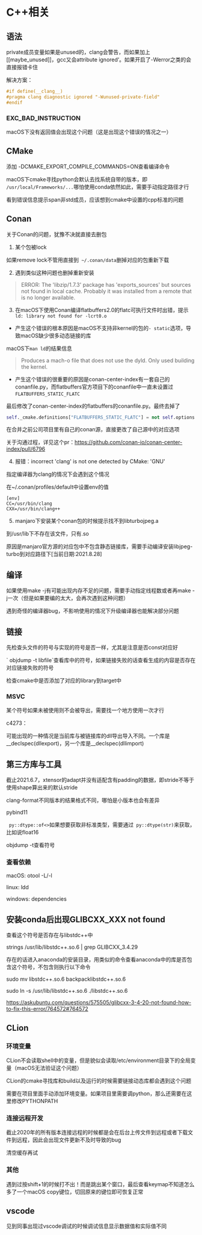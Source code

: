 # C++相关

## 语法

private成员变量如果是unused的，clang会警告，而如果加上[[maybe_unused]]，gcc又会attribute ignored‘。如果开启了-Werror之类的会直接报错卡住

解决方案：

```c++
#if define(__clang__)
#pragma clang diagnostic ignored "-Wunused-private-field"
#endif
```

### EXC_BAD_INSTRUCTION

macOS下没有返回值会出现这个问题（这是出现这个错误的情况之一）

## CMake

添加 -DCMAKE_EXPORT_COMPILE_COMMANDS=ON查看编译命令

macOS下cmake寻找python会默认去找系统自带的版本，即` /usr/local/Frameworks/...`哪怕使用conda依然如此，需要手动指定路径才行

看到错误信息提示span非std成员，应该想到cmake中设置的cpp标准的问题

## Conan

关于Conan的问题，犹豫不决就直接去删包

1. 某个包被lock

如果remove lock不管用直接到` ~/.conan/data`删掉对应的包重新下载

2. 遇到类似这种问题也删掉重新安装

> ERROR: The 'libzip/1.7.3' package has 'exports_sources' but sources not found in local cache. Probably it was installed from a remote that is no longer available.

3. 在macOS下使用Conan编译flatbuffers2.0的flatc可执行文件时出错，提示` ld: library not found for -lcrt0.o`

+ 产生这个错误的根本原因是macOS不支持非kernel的包的`- static`选项，导致macOS缺少很多动态链接的库

macOS下`man ld`的结果信息

> Produces a mach-o file that does not use the dyld.  Only used building the kernel.

+ 产生这个错误的很重要的原因是conan-center-index有一套自己的conanfile.py，而flatbuffers官方项目下的conanfile中一直未设置过`FLATBUFFERS_STATIC_FLATC`

最后修改了conan-center-index的flatbuffers的conanfile.py。最终去掉了

```python
self._cmake.definitions["FLATBUFFERS_STATIC_FLATC"] = not self.options.shared
```

在合并之前公司项目里有自己的conan源，直接更改了自己源中的对应选项

关于沟通过程，详见这个pr：https://github.com/conan-io/conan-center-index/pull/6796

4. 报错：incorrect 'clang' is not one detected by CMake: 'GNU'

指定编译器为clang的情况下会遇到这个情况

在~/.conan/profiles/default中设置env的值

```
[env] 
CC=/usr/bin/clang 
CXX=/usr/bin/clang++
```

5. manjaro下安装某个conan包的时候提示找不到libturbojpeg.a

到/usr/lib下不存在该文件，只有.so

原因是manjaro官方源的对应包中不包含静态链接库，需要手动编译安装libjpeg-turbo到对应路径下[当前日期:2021.8.28]

## 编译

如果使用make -j有可能出现内存不足的问题，需要手动指定线程数或者再make -j一次（但是如果要编的太大，会再次遇到这种问题）

遇到奇怪的编译器bug，不影响使用的情况下升级编译器也能解决部分问题

## 链接

先检查头文件的符号与实现的符号是否一样，尤其是注意是否const对应好

\` objdump -t libfile`查看库中的符号，如果链接失败的话查看生成的内容是否存在对应链接失败的符号

检查cmake中是否添加了对应的library到target中

### MSVC

某个符号如果未被使用则不会被导出，需要找一个地方使用一次才行

c4273：

可能出现的一种情况是当前库与被链接库的dll导出导入不同。一个库是\_\_declspec(dllexport)，另一个库是\__declspec(dllimport)

## 第三方库与工具

截止2021.6.7，xtensor的adapt并没有适配含有padding的数据，即stride不等于使用shape算出来的默认stride

clang-format不同版本的结果格式不同，哪怕是小版本也会有差异

pybind11

` py::dtype::of<>`如果想要获取非标准类型，需要通过` py::dtype(str)`来获取，比如说float16

objdump -t查看符号

### 查看依赖

macOS: otool -L/-l

linux: ldd

windows: dependencies

## 安装conda后出现GLIBCXX_XXX not found

查看这个符号是否存在与libstdc++中

strings /usr/lib/libstdc++.so.6 | grep GLIBCXX_3.4.29

存在的话进入anaconda的安装目录，用类似的命令查看anaconda中的库是否包含这个符号，不包含则执行以下命令

sudo mv libstdc++.so.6 backpacklibstdc++.so.6

sudo ln -s /usr/lib/libstdc++.so.6 ./libstdc++.so.6

https://askubuntu.com/questions/575505/glibcxx-3-4-20-not-found-how-to-fix-this-error/764572#764572

## CLion

### 环境变量

CLion不会读取shell中的变量，但是貌似会读取/etc/environment目录下的全局变量（macOS无法验证这个问题）

CLion的cmake寻找库和build以及运行的时候需要链接动态库都会遇到这个问题

需要在项目里面手动添加环境变量。如果项目里需要调python，那么还需要在这里修改PYTHONPATH

### 连接远程开发

截止2020年的所有版本连接远程的时候都是会在后台上传文件到远程或者下载文件到远程，因此会出现文件更新不及时导致的bug

清空缓存再试

### 其他

遇到过按shift+1的时候打不出！而是跳出某个窗口，最后查看keymap不知道怎么多了一个macOS copy键位，切回原来的键位即可恢复正常

## vscode

见到同事出现过vscode调试的时候调试信息显示数据值和实际值不同

